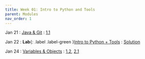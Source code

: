 ```yaml
---
title: Week 01: Intro to Python and Tools
parent: Modules
nav_order: 1
---
```


Jan 21
: [Java & Git](#)
  : [1.1](#)

Jan 22
: **Lab**{: .label .label-green }[Intro to Python + Tools](#)
  : [Solution](#)

Jan 24
: [Variables & Objects](#)
  : [1.2](#), [2.1](#)

<!--
Oct 1
: **Lab**{: .label .label-purple } [Intro to Java](#)

Oct 2
: [Tracing, IntLists, & Recursion](#)
  : [2.1](#)
: **HW 1 due**{: .label .label-red }
-->